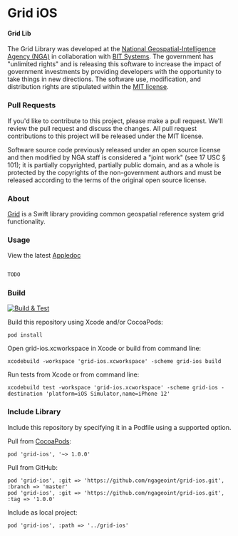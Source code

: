 # Grid iOS

#### Grid Lib ####

The Grid Library was developed at the [National Geospatial-Intelligence Agency (NGA)](http://www.nga.mil/) in collaboration with [BIT Systems](https://www.caci.com/bit-systems/). The government has "unlimited rights" and is releasing this software to increase the impact of government investments by providing developers with the opportunity to take things in new directions. The software use, modification, and distribution rights are stipulated within the [MIT license](http://choosealicense.com/licenses/mit/).

### Pull Requests ###
If you'd like to contribute to this project, please make a pull request. We'll review the pull request and discuss the changes. All pull request contributions to this project will be released under the MIT license.

Software source code previously released under an open source license and then modified by NGA staff is considered a "joint work" (see 17 USC § 101); it is partially copyrighted, partially public domain, and as a whole is protected by the copyrights of the non-government authors and must be released according to the terms of the original open source license.

### About ###

[Grid](http://ngageoint.github.io/grid-ios/) is a Swift library providing common geospatial reference system grid functionality.

### Usage ###

View the latest [Appledoc](http://ngageoint.github.io/grid-ios/docs/api/)

```swift

TODO

```

### Build ###

[![Build & Test](https://github.com/ngageoint/grid-ios/workflows/Build%20&%20Test/badge.svg)](https://github.com/ngageoint/grid-ios/actions/workflows/build-test.yml)

Build this repository using Xcode and/or CocoaPods:

    pod install

Open grid-ios.xcworkspace in Xcode or build from command line:

    xcodebuild -workspace 'grid-ios.xcworkspace' -scheme grid-ios build

Run tests from Xcode or from command line:

    xcodebuild test -workspace 'grid-ios.xcworkspace' -scheme grid-ios -destination 'platform=iOS Simulator,name=iPhone 12'

### Include Library ###

Include this repository by specifying it in a Podfile using a supported option.

Pull from [CocoaPods](https://cocoapods.org/pods/grid-ios):

    pod 'grid-ios', '~> 1.0.0'

Pull from GitHub:

    pod 'grid-ios', :git => 'https://github.com/ngageoint/grid-ios.git', :branch => 'master'
    pod 'grid-ios', :git => 'https://github.com/ngageoint/grid-ios.git', :tag => '1.0.0'

Include as local project:

    pod 'grid-ios', :path => '../grid-ios'
